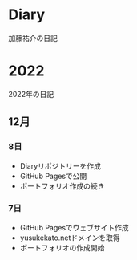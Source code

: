 # Diary

加藤祐介の日記

# 2022

2022年の日記

## 12月

### 8日

- Diaryリポジトリーを作成
- GitHub Pagesで公開
- ポートフォリオ作成の続き

### 7日

- GitHub Pagesでウェブサイト作成
- yusukekato.netドメインを取得
- ポートフォリオの作成開始